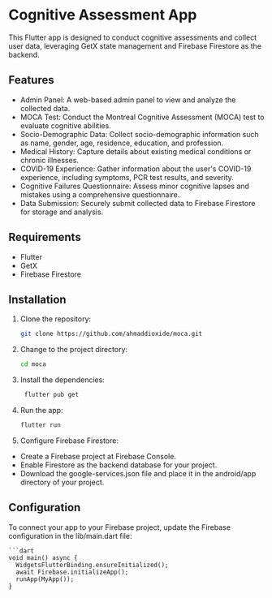 # Cognitive Assessment App

This Flutter app is designed to conduct cognitive assessments and collect user data, leveraging GetX state management and Firebase Firestore as the backend.

## Features

- Admin Panel: A web-based admin panel to view and analyze the collected data.
- MOCA Test: Conduct the Montreal Cognitive Assessment (MOCA) test to evaluate cognitive abilities.
- Socio-Demographic Data: Collect socio-demographic information such as name, gender, age, residence, education, and profession.
- Medical History: Capture details about existing medical conditions or chronic illnesses.
- COVID-19 Experience: Gather information about the user's COVID-19 experience, including symptoms, PCR test results, and severity.
- Cognitive Failures Questionnaire: Assess minor cognitive lapses and mistakes using a comprehensive questionnaire.
- Data Submission: Securely submit collected data to Firebase Firestore for storage and analysis.

## Requirements

- Flutter 
- GetX 
- Firebase Firestore 

## Installation

1. Clone the repository:

   ```bash
   git clone https://github.com/ahmaddioxide/moca.git

2. Change to the project directory:

   ```bash
   cd moca
   
3. Install the dependencies:

   ```bash
    flutter pub get
4. Run the app:

   ```bash
   flutter run
   ```
5. Configure Firebase Firestore:

- Create a Firebase project at Firebase Console.
- Enable Firestore as the backend database for your project.
- Download the google-services.json file and place it in the android/app directory of your project.

## Configuration
To connect your app to your Firebase project, update the Firebase configuration in the lib/main.dart file:
    
    ```dart
    void main() async {
      WidgetsFlutterBinding.ensureInitialized();
      await Firebase.initializeApp();
      runApp(MyApp());
    }


